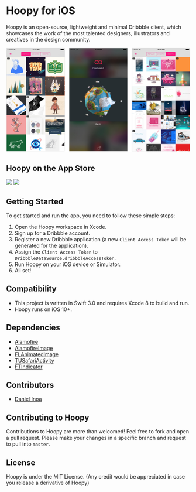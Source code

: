 # Hoopy for iOS
Hoopy is an open-source, lightweight and minimal Dribbble client, 
which showcases the work of the most talented designers, illustrators and creatives in the design community.

![Screenshot](Screenshots/HoopyScreenshot.png)

## Hoopy on the App Store

<a href="https://itunes.apple.com/us/app/hoopy/id1148773237"><img src="https://github.com/danielinoa/Hoopy/blob/master/Screenshots/HoopyIcon.png" height="50"></a>
<a href="https://itunes.apple.com/us/app/hoopy/id1148773237"><img src="http://i.imgur.com/DMdnDYq.png" height="50"></a>

## Getting Started

To get started and run the app, you need to follow these simple steps:

1. Open the Hoopy workspace in Xcode.
2. Sign up for a Dribbble account.
3. Register a new Dribbble application (a new `Client Access Token` will be generated for the application).
4. Assign the `Client Access Token` to `DribbbleDataSource.dribbbleAccessToken`.
5. Run Hoopy on your iOS device or Simulator.
6. All set!

## Compatibility

* This project is written in Swift 3.0 and requires Xcode 8 to build and run.
* Hoopy runs on iOS 10+.

## Dependencies

* [Alamofire](https://github.com/Alamofire/Alamofire)
* [AlamofireImage](https://github.com/Alamofire/AlamofireImage)
* [FLAnimatedImage](https://github.com/Flipboard/FLAnimatedImage)
* [TUSafariActivity](https://github.com/davbeck/TUSafariActivity)
* [FTIndicator](https://github.com/liufengting/FTIndicator)

## Contributors

* [Daniel Inoa](https://twitter.com/danielinoa_)

## Contributing to Hoopy

Contributions to Hoopy are more than welcomed! Feel free to fork and open a pull request. 
Please make your changes in a specific branch and request to pull into `master`.

## License

Hoopy is under the MIT License.
(Any credit would be appreciated in case you release a derivative of Hoopy)
